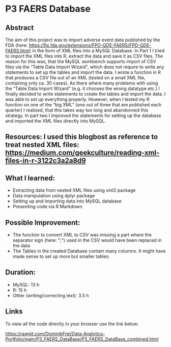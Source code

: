 # P3 FAERS Database

## Abstract
The aim of this project was to import adverse event data published by the FDA (here: https://fis.fda.gov/extensions/FPD-QDE-FAERS/FPD-QDE-FAERS.html) in the form of XML files into a MySQL Database.
In Part 1 I tried to import the XML files into R, extract the data and save it as CSV files. The reason for this was, that the MySQL workbench supports import of CSV files via the “Table Data Import Wizard”, which does not require to write any statements to set up the tables and import the data. I wrote a function in R that produces a CSV file out of an XML (tested on a small XML file, containing only ca. 30 cases). As there where many problems with using the “Table Data Import Wizard” (e.g. it chooses the wrong datatype etc.) I finally decided to write statements to create the tables and import the data. I was able to set up everything properly. However, when I tested my R function on one of the “big XML” (one out of three that are published each quarter) I realized, that this takes way too long and abandonned this strategy.
In part two I improved the statements for setting up the database and imported the XML files directly into MySQL.

## Resources: I used this blogbost as reference to treat nested XML files: https://medium.com/geekculture/reading-xml-files-in-r-3122c3a2a8d9

## What I learned:
- Extracting data from nested XML files using xml2 package
- Data manipulation using dplyr package
- Setting up and importing data into MySQL database
- Presenting code via R Markdown

## Possible Improvement:
- The function to convert XML to CSV was missing a part where the separator sign (here: ";") used in the CSV would have been replaced in the data
- The Tables in the created Database contain many columns. It might have made sense to set up more but smaller tables.

## Duration:
- MySQL: 13 h
- R: 15 h
- Other (writing/correcting text): 3.5 h

## Links
To view all the code directly in your browser use the link below:

https://rawgit.com/DominikFrei/Data-Analytics-Portfolio/main/P3_FAERS_DataBase/P3_FAERS_DataBase_combined.html

